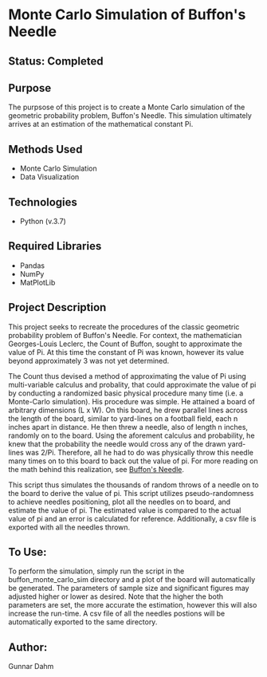 <h1> Monte Carlo Simulation of Buffon's Needle </h1>
<h2> Status: Completed </h2>

<h2> Purpose </h2>
<p> The purpsose of this project is to create a Monte Carlo simulation of the geometric probability problem, Buffon's
Needle. This simulation ultimately arrives at an estimation of the mathematical constant Pi. 
</p>

<h2> Methods Used </h2>

<ul>
<li>Monte Carlo Simulation</li>
<li>Data Visualization</li>
</ul>

<h2> Technologies </h2>
<ul>
<li>Python (v.3.7)</li>
</ul>

<h2> Required Libraries </h2>
<ul>
<li>Pandas</li>
<li>NumPy</li>
<li>MatPlotLib</li>
</ul>

<h2> Project Description </h2>

<p>
This project seeks to recreate the procedures of the classic geometric probability problem of Buffon's Needle. 
For context, the mathematician Georges-Louis Leclerc, the Count of Buffon, sought to approximate the value of Pi. At 
this time the constant of Pi was known, however its value beyond approximately 3 was not yet determined. 
</p>

<p>
The Count thus devised a method of approximating the value of Pi using multi-variable calculus and probality, that could
approximate the value of pi by conducting a randomized basic physical procedure many time (i.e. a Monte-Carlo 
simulation). His procedure was simple. He attained a board of arbitrary dimensions (L x W). On this board, he drew 
parallel lines across the length of the board, similar to yard-lines on a football field, each n inches apart in 
distance. He then threw a needle, also of length n inches, randomly on to the board. Using the aforement calculus and 
probability, he knew that the probability the needle would cross any of the drawn yard-lines was 2/Pi. Therefore, all 
he had to do was physically throw this needle many times on to this board to back out the value of pi. For more reading 
on the math behind this realization, see <a href="https://en.wikipedia.org/wiki/Buffon%27s_needle_problem">
Buffon's Needle</a>.
</p>

<p>
This script thus simulates the thousands of random throws of a needle on to the board to derive the value of pi. This 
script utilizes pseudo-randomness to achieve needles positioning, plot all the needles on to board, and estimate the 
value of pi. The estimated value is compared to the actual value of pi and an error is calculated for reference. 
Additionally, a csv file is exported with all the needles thrown.
</p>

<h2> To Use: </h2>

<p>
To perform the simulation, simply run the script in the buffon_monte_carlo_sim directory and a plot of the 
board will automatically be generated. The parameters of sample size and significant figures may adjusted higher or 
lower as desired. Note that the higher the both parameters are set, the more accurate the estimation, however this will 
also increase the run-time. A csv file of all the needles postions will be automatically exported to the same directory. 
</p>

<h2> Author:</h2>
<p> Gunnar Dahm </p>